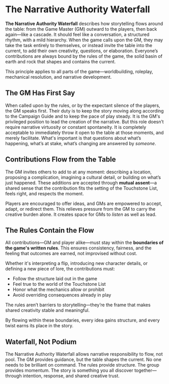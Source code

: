 # The Narrative Authority Waterfall

**The Narrative Authority Waterfall** describes how storytelling flows
around the table: from the Game Master (GM) outward to the players, then
back again—like a cascade. It should feel like a conversation, a structured
rhythm, with a mild hierarchy. When the game calls upon the GM, they may
take the task entirely to themselves, or instead invite the table into
the current, to add their own creativity, questions, or elaboration.
Everyone’s contributions are always bound by the rules of the game, 
the solid basin of earth and rock that shapes and contains the current.

This principle applies to all parts of the game—worldbuilding, roleplay,
mechanical resolution, and narrative development.

## The GM Has First Say

When called upon by the rules, or by the expectant silence of the players,
the GM speaks first. Their duty is to keep the story moving along according
to the Campaign Guide and to keep the pace of play steady.
It is the GM's privileged position to lead the creation of the narrative.
But this role doesn’t require narrative virtuosity or constant spontaneity.
It is completely acceptable to immediately throw it open to the table at
those moments, and merely facilitate.  What's important is that questions
about what’s happening, what’s at stake, what’s changing are answered
by *someone*.

## Contributions Flow from the Table

The GM invites others to add to at any moment: describing a location,
proposing a complication, imagining a cultural detail, or building on what’s
just happened. These additions are accepted through **mutual assent**—a
shared sense that the contribution fits the setting of the Touchstone List,
feels right, and respects the moment.

Players are encouraged to offer ideas, and GMs are empowered to accept,
adapt, or redirect them. This relieves pressure from the GM to carry the
creative burden alone. It creates space for GMs to *listen* as well as lead.

## The Rules Contain the Flow

All contributions—GM and player alike—must stay within the **boundaries of
the game's written rules**.
This ensures consistency, fairness, and the feeling that outcomes are
earned, not improvised without cost.

Whether it's interpreting a flip, introducing new character details, or
defining a new piece of lore, the contributions must:

 * Follow the structure laid out in the game
 * Feel true to the world of the Touchstone List
 * Honor what the mechanics allow or prohibit
 * Avoid overriding consequences already in play

The rules aren’t barriers to storytelling—they’re the frame that makes
shared creativity stable and meaningful.

By flowing within these boundaries, every idea gains structure, and every
twist earns its place in the story.

## Waterfall, Not Podium

The Narrative Authority Waterfall allows narrative responsibility to flow,
not pool. The GM provides guidance, but the table shapes the current. No one
needs to be brilliant on command. The rules provide structure. The group
provides momentum. The story is something you all discover together—through
intention, response, and shared creative trust.

